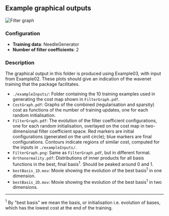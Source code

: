 ## Example graphical outputs

![Filter graph](https://github.com/asogaard/Wavenet/blob/master/media/FilterGraph.png "Filter graph.")

### Configuration
* __Training data__: NeedleGenerator
* __Number of filter coefficients__: 2

### Description
The graphical output in this folder is produced using Example03, with input from Example02. These plots should give an indication of the wavenet training that the package facilitates.

* `./exampleInputs/`: Folder containing the 10 training examples used in generating the cost map shown in `FilterGraph.pdf`.
* `CostGraph.pdf`: Graphs of the combined (regularisation and sparsity) cost as functions of the number of training updates, one for each random initialisation.
* `FilterGraph.pdf`: The evolution of the filter coefficient configurations, one for each random initialisation, overlayed on the cost map in two-dimensional filter coefficient space. Red markers are initial configurations (generated on the unit circle); blue markers are final configurations. Contours indicate regions of similar cost, computed for the inputs in `./exampleInputs/`.
* `FilterGraph.png`: Same as `FilterGraph.pdf`, but in different format.
* `Orthonormality.pdf`: Distributions of inner products for all basis functions in the best, final basis<sup>1</sup>. Should be peaked around 0 and 1.
* `bestBasis_1D.mov`: Movie showing the evolution of the best basis<sup>1</sup> in one dimension.
* `bestBasis_2D.mov`: Movie showing the evolution of the best basis<sup>1</sup> in two dimensions.

---

<sup>1</sup> By "best basis" we mean the basis, or initialisation i.e. evolution of bases, which has the lowest cost at the end of the training.